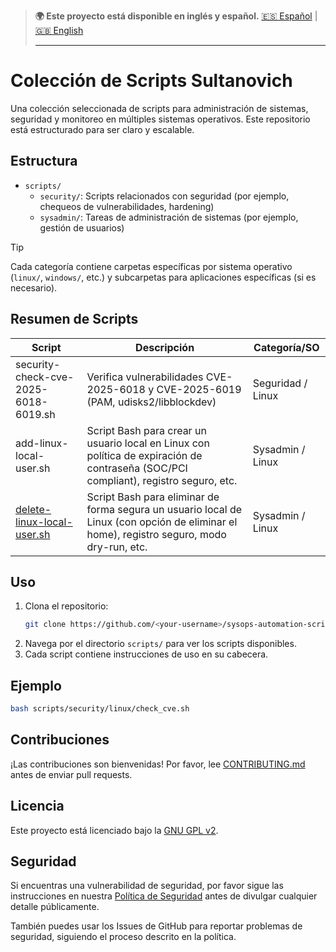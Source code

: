 > **🌍 Este proyecto está disponible en inglés y español.**
> [🇪🇸 Español](./README.es.md) | [🇬🇧 English](./README.md)
>
> ---

# Colección de Scripts Sultanovich

Una colección seleccionada de scripts para administración de sistemas, seguridad y monitoreo en múltiples sistemas operativos. Este repositorio está estructurado para ser claro y escalable.

## Estructura

- `scripts/`
  - `security/`: Scripts relacionados con seguridad (por ejemplo, chequeos de vulnerabilidades, hardening)
  - `sysadmin/`: Tareas de administración de sistemas (por ejemplo, gestión de usuarios)

> [!TIP]
> Cada categoría contiene carpetas específicas por sistema operativo (`linux/`, `windows/`, etc.) y subcarpetas para aplicaciones específicas (si es necesario).

## Resumen de Scripts

| Script                                                                                       | Descripción                                      | Categoría/SO        |
|----------------------------------------------------------------------------------------------|--------------------------------------------------|---------------------|
| security-check-cve-2025-6018-6019.sh                                                        | Verifica vulnerabilidades CVE-2025-6018 y CVE-2025-6019 (PAM, udisks2/libblockdev) | Seguridad / Linux   |
| add-linux-local-user.sh                                                        | Script Bash para crear un usuario local en Linux con política de expiración de contraseña (SOC/PCI compliant), registro seguro, etc. | Sysadmin / Linux    |
| [delete-linux-local-user.sh](scripts/sysadmin/linux/delete-linux-local-user.sh) | Script Bash para eliminar de forma segura un usuario local de Linux (con opción de eliminar el home), registro seguro, modo dry-run, etc. | Sysadmin / Linux    |

## Uso

1. Clona el repositorio:
   ```bash
   git clone https://github.com/<your-username>/sysops-automation-scripts.git
   ```
2. Navega por el directorio `scripts/` para ver los scripts disponibles.
3. Cada script contiene instrucciones de uso en su cabecera.

## Ejemplo

```bash
bash scripts/security/linux/check_cve.sh
```

## Contribuciones

¡Las contribuciones son bienvenidas! Por favor, lee [CONTRIBUTING.md](CONTRIBUTING.md) antes de enviar pull requests.

## Licencia

Este proyecto está licenciado bajo la [GNU GPL v2](LICENSE).

## Seguridad

Si encuentras una vulnerabilidad de seguridad, por favor sigue las instrucciones en nuestra [Política de Seguridad](SECURITY.es.md) antes de divulgar cualquier detalle públicamente.

También puedes usar los Issues de GitHub para reportar problemas de seguridad, siguiendo el proceso descrito en la política.
